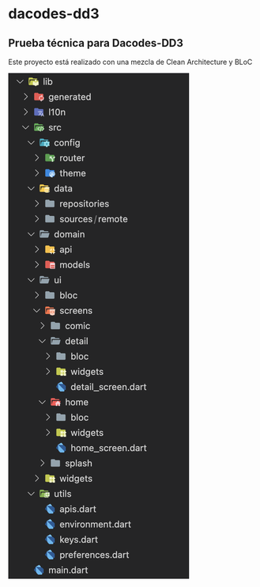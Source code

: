# dacodes-dd3
## Prueba técnica para Dacodes-DD3

Este proyecto está realizado con una mezcla de Clean Architecture y BLoC

[![Architecture](/_screenshots/arch.png)](https://ejemplo.com)